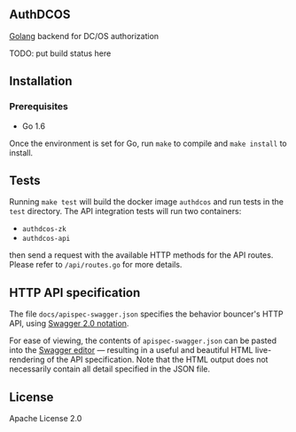 ## AuthDCOS
[Golang](http://www.golang.org) backend for DC/OS authorization

TODO: put build status here

## Installation

### Prerequisites
* Go 1.6

Once the environment is set for Go, run `make` to compile and `make install` to install.

## Tests

Running `make test` will build the docker image `authdcos` and run tests in the `test` directory.
The API integration tests will run two containers:
- `authdcos-zk`
- `authdcos-api`

then send a request with  the available HTTP methods for the API routes. Please refer to `/api/routes.go` for
more details.

## HTTP API specification
The file `docs/apispec-swagger.json` specifies the behavior bouncer's HTTP API,
using [Swagger 2.0 notation](https://github.com/swagger-api/swagger-spec).

For ease of viewing, the contents of `apispec-swagger.json` can be pasted
into the [Swagger editor](http://editor.swagger.io) — resulting in a useful
and beautiful HTML live-rendering of the API specification. Note that the
HTML output does not necessarily contain all detail specified in the JSON
file.

## License

Apache License 2.0